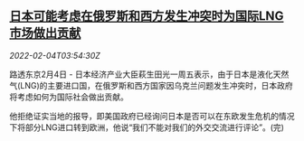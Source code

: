 <!--1643947263000-->
[日本可能考虑在俄罗斯和西方发生冲突时为国际LNG市场做出贡献](https://cn.reuters.com/article/japan-lng-supply-0204-fri-idCNKBS2K907R)
------

<div><i>2022-02-04T03:54:30Z</i></div><p>路透东京2月4日 - 日本经济产业大臣萩生田光一周五表示，由于日本是液化天然气(LNG)的主要进口国，在俄罗斯和西方国家因乌克兰问题发生冲突时，日本政府将考虑如何为国际社会做出贡献。</p><p>他拒绝证实当地的报导，即美国政府已经询问日本是否可以在东欧发生危机的情况下将部分LNG进口转到欧洲，他说“我们不能对我们的外交交流进行评论”。(完)</p>
